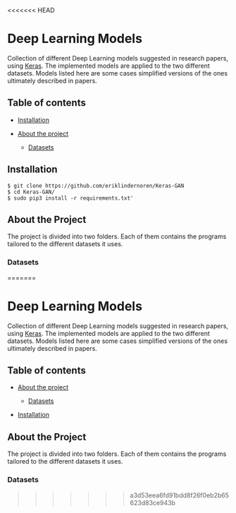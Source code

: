 <<<<<<< HEAD
# Deep Learning Models


Collection of different Deep Learning models suggested in research papers, using [Keras](https://keras.io/).
The implemented models are applied to the two different datasets. 
Models listed here are some cases simplified versions of the ones ultimately described in papers.

## Table of contents
- [Installation](#installation)

- [About the project](#about-the-project)
    - [Datasets](#datasets)
    

## Installation
    $ git clone https://github.com/eriklindernoren/Keras-GAN
    $ cd Keras-GAN/
    $ sudo pip3 install -r requirements.txt'

## About the Project
The project is divided into two folders. 
Each of them contains the programs tailored to the different datasets it uses. 

### Datasets











=======
# Deep Learning Models

Collection of different Deep Learning models suggested in research papers, using [Keras](https://keras.io/).
The implemented models are applied to the two different datasets. 
Models listed here are some cases simplified versions of the ones ultimately described in papers.

## Table of contents
- [About the project](#about-the-project)
    - [Datasets](#datasets)
    
- [Installation](#installation)


## About the Project
The project is divided into two folders. Each of them contains the programs tailored to the different datasets it uses. 
   

### Datasets










>>>>>>> a3d53eea6fd91bdd8f26f0eb2b65623d83ce943b
